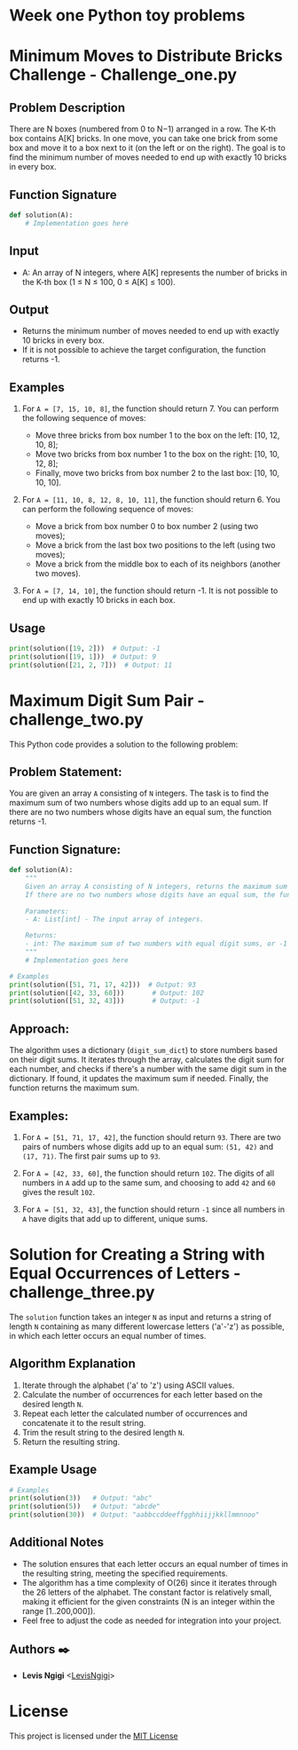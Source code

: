 # Week one Python toy problems

# Minimum Moves to Distribute Bricks Challenge - Challenge_one.py

## Problem Description
There are N boxes (numbered from 0 to N−1) arranged in a row. The K-th box contains A[K] bricks. In one move, you can take one brick from some box and move it to a box next to it (on the left or on the right). The goal is to find the minimum number of moves needed to end up with exactly 10 bricks in every box.

## Function Signature
```python
def solution(A):
    # Implementation goes here
```

## Input
- A: An array of N integers, where A[K] represents the number of bricks in the K-th box (1 ≤ N ≤ 100, 0 ≤ A[K] ≤ 100).

## Output
- Returns the minimum number of moves needed to end up with exactly 10 bricks in every box.
- If it is not possible to achieve the target configuration, the function returns -1.

## Examples
1. For `A = [7, 15, 10, 8]`, the function should return 7. You can perform the following sequence of moves:
   - Move three bricks from box number 1 to the box on the left: [10, 12, 10, 8];
   - Move two bricks from box number 1 to the box on the right: [10, 10, 12, 8];
   - Finally, move two bricks from box number 2 to the last box: [10, 10, 10, 10].

2. For `A = [11, 10, 8, 12, 8, 10, 11]`, the function should return 6. You can perform the following sequence of moves:
    - Move a brick from box number 0 to box number 2 (using two moves);
    - Move a brick from the last box two positions to the left (using two moves);
    - Move a brick from the middle box to each of its neighbors (another two moves).

3. For `A = [7, 14, 10]`, the function should return -1. It is not possible to end up with exactly 10 bricks in each box.

## Usage
```python
print(solution([19, 2]))  # Output: -1
print(solution([19, 1]))  # Output: 9
print(solution([21, 2, 7]))  # Output: 11
```


# Maximum Digit Sum Pair - challenge_two.py

This Python code provides a solution to the following problem:

## Problem Statement:

You are given an array `A` consisting of `N` integers. The task is to find the maximum sum of two numbers whose digits add up to an equal sum. If there are no two numbers whose digits have an equal sum, the function returns -1.

## Function Signature:

```python
def solution(A):
    """
    Given an array A consisting of N integers, returns the maximum sum of two numbers whose digits add up to an equal sum.
    If there are no two numbers whose digits have an equal sum, the function returns -1.
    
    Parameters:
    - A: List[int] - The input array of integers.

    Returns:
    - int: The maximum sum of two numbers with equal digit sums, or -1 if no such pair exists.
    """
    # Implementation goes here

# Examples
print(solution([51, 71, 17, 42]))  # Output: 93
print(solution([42, 33, 60]))       # Output: 102
print(solution([51, 32, 43]))       # Output: -1
```

## Approach:

The algorithm uses a dictionary (`digit_sum_dict`) to store numbers based on their digit sums. It iterates through the array, calculates the digit sum for each number, and checks if there's a number with the same digit sum in the dictionary. If found, it updates the maximum sum if needed. Finally, the function returns the maximum sum.

## Examples:

1. For `A = [51, 71, 17, 42]`, the function should return `93`. There are two pairs of numbers whose digits add up to an equal sum: `(51, 42)` and `(17, 71)`. The first pair sums up to `93`.

2. For `A = [42, 33, 60]`, the function should return `102`. The digits of all numbers in `A` add up to the same sum, and choosing to add `42` and `60` gives the result `102`.

3. For `A = [51, 32, 43]`, the function should return `-1` since all numbers in `A` have digits that add up to different, unique sums.


# Solution for Creating a String with Equal Occurrences of Letters - challenge_three.py

The `solution` function takes an integer `N` as input and returns a string of length `N` containing as many different lowercase letters ('a'-'z') as possible, in which each letter occurs an equal number of times.

## Algorithm Explanation

1. Iterate through the alphabet ('a' to 'z') using ASCII values.
2. Calculate the number of occurrences for each letter based on the desired length `N`.
3. Repeat each letter the calculated number of occurrences and concatenate it to the result string.
4. Trim the result string to the desired length `N`.
5. Return the resulting string.

## Example Usage

```python
# Examples
print(solution(3))   # Output: "abc"
print(solution(5))   # Output: "abcde"
print(solution(30))  # Output: "aabbccddeeffgghhiijjkkllmmnnoo"
```

## Additional Notes

- The solution ensures that each letter occurs an equal number of times in the resulting string, meeting the specified requirements.
- The algorithm has a time complexity of O(26) since it iterates through the 26 letters of the alphabet. The constant factor is relatively small, making it efficient for the given constraints (N is an integer within the range [1..200,000]).
- Feel free to adjust the code as needed for integration into your project.

## Authors :black_nib:
- **Levis Ngigi** <[LevisNgigi](https://github.com/LevisNgigi)>

# License

This project is licensed under the [MIT License](LICENSE)